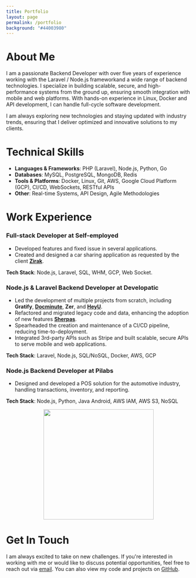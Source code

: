 ```yaml
---
title: Portfolio
layout: page
permalink: /portfolio
background: "#44003980"
---
```


# **About Me**

I am a passionate Backend Developer with over five years of experience working with the Laravel / Node.js frameworkand a wide range of backend technologies. I specialize in building scalable, secure, and high-performance systems from the ground up, ensuring smooth integration with mobile and web platforms. With hands-on experience in Linux, Docker and API development, I can handle full-cycle software development.

I am always exploring new technologies and staying updated with industry trends, ensuring that I deliver optimized and innovative solutions to my clients.

# **Technical Skills**

- **Languages & Frameworks**: PHP (Laravel), Node.js, Python, Go
- **Databases**: MySQL, PostgreSQL, MongoDB, Redis
- **Tools & Platforms**: Docker, Linux, Git, AWS, Google Cloud Platform (GCP), CI/CD, WebSockets, RESTful APIs
- **Other**: Real-time Systems, API Design, Agile Methodologies

# **Work Experience**

### Full-stack Developer at Self-employed

- Developed features and fixed issue in several applications.
- Created and designed a car sharing application as requested by the client [**Zirak**](https://zirak.info).

**Tech Stack**: Node.js, Laravel, SQL, WHM, GCP, Web Socket.

### Node.js & Laravel Backend Developer at Developatic

- Led the development of multiple projects from scratch, including **Gratify**, [**Docminute**](https://docminute.app), **Zer**, and [**HeyU**](https://heyu.paris).
- Refactored and migrated legacy code and data, enhancing the adoption of new features [**Sherpas**](https://sherpas.com).
- Spearheaded the creation and maintenance of a CI/CD pipeline, reducing time-to-deployment.
- Integrated 3rd-party APIs such as Stripe and built scalable, secure APIs to serve mobile and web applications.

**Tech Stack**: Laravel, Node.js, SQL/NoSQL, Docker, AWS, GCP

### Node.js Backend Developer at Pilabs

- Designed and developed a POS solution for the automotive industry, handling transactions, inventory, and reporting.

**Tech Stack**: Node.js, Python, Java Android, AWS IAM, AWS S3, NoSQL

<p align="center">
  <img src="{{ site.baseurl }}/assets/images/hr.png" width="300px" alt="">
</p>

# **Get In Touch**

I am always excited to take on new challenges. If you're interested in working with me or would like to discuss potential opportunities, feel free to reach out via [email](mailto:n.amara@protonmail.ch).
You can also view my code and projects on [GitHub](https://github.com/hihebark).
